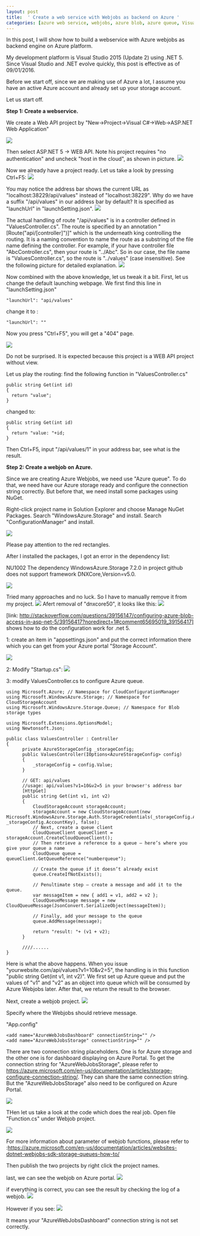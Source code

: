 ```yaml
---
layout: post
title:  ' Create a web service with Webjobs as backend on Azure '
categories: [azure web service, webjobs, azure blob, azure queue, Visual Studio 2015, .net 5]
---
```


In this post, I will show how to build a webservice with Azure webjobs as backend engine on Azure platform. 

My development platform is Visual Studio 2015 (Update 2) using .NET 5. Since Visual Studio and .NET evolve quickly, this post is effective as of 09/01/2016. 

Before we start off, since we are making use of Azure a lot, I assume you have an active Azure account and already set up your storage account.

Let us start off. 

**Step 1: Create a webservice.**

We create a Web API project by "New->Project->Visual C#->Web->ASP.NET Web Application"

![](https://github.com/gepolv/gepolv.github.io/blob/master/static/img/1newproject.PNG)

Then select ASP.NET 5 -> WEB API. Note his project requires "no authentication" and uncheck "host in the cloud", as shown in picture.
![](https://github.com/gepolv/gepolv.github.io/blob/master/static/img/2aspnet5.PNG)

Now we already have a project ready. Let us take a look by pressing Ctrl+F5:
![](../static/img/3default.PNG)

You may notice the address bar shows the current URL as "localhost:38229/api/values" instead of "localhost:38229". Why do we have a suffix "/api/values" in our address bar by default? It is specified as "launchUrl" in "launchSetting.json".
![](../static/img/4launchsetting.PNG)

The actual handling of route "/api/values" is in a controller defined in "ValuesController.cs". The route is specified by an annotation "[Route("api/[controller]")]" which is the underneath king controlling the routing.  It is a naming convention to name the route as a substring  of the file name defining the controller. For example, if your have controller file "AbcController.cs", then your route is "../Abc". So in our case, the file name is "ValuesController.cs", so the route is "../values" (case insensitive). See the following picture for detailed explanation.
![](../static/img/5Controller.PNG)

Now combined with the above knowledge, let us tweak it a bit.
First, let us change the default launching webpage. We first find this line in "launchSetting.json"

```
"launchUrl": "api/values"
```

change it to :

```
"launchUrl": ""
```

Now you press "Ctrl+F5", you will get a "404" page.

![](../static/img/6_404.PNG)

Do not be surprised. It is expected because this project is a WEB API project without view.

Let us play the routing:
find the following function in "ValuesController.cs"

```
public string Get(int id)
{
  return "value";
}
```

changed to:

```
public string Get(int id)
{
  return "value: "+id;
}
```

Then Ctrl+F5, input "/api/values/1" in your address bar, see what is the result.

**Step 2: Create a webjob on Azure.**

Since we are creating Azure Webjobs, we need use "Azure queue". To do that, we need have our Azure storage ready and configure the connection string correctly. But before that, we need install some packages using NuGet.

Right-click project name in Solution Explorer and choose Manage NuGet Packages.
Search "WindowsAzure.Storage" and install.
Search "ConfigurationManager" and install.

![](../static/img/7InstallPackage.PNG)

Please pay attention to the red rectangles.

After I installed the packages, I got an error in the dependency list:

NU1002 The dependency WindowsAzure.Storage 7.2.0 in project github does not support framework DNXCore,Version=v5.0.

![](../static/img/8InstallPackageError.PNG)

Tried many approaches and no luck. So I have to manually remove it from my project.
![](../static/img/9RemoveDNX5.PNG)
Afert removal of "dnxcore50", it looks like this:
![](../static/img/10after_remove.PNG)

[link: http://stackoverflow.com/questions/39156147/configuring-azure-blob-access-in-asp-net-5/39156417?noredirect=1#comment65695019_39156417] shows how to do the configuration work for .net 5. 

1: create an item in "appsettings.json" and put the correct information there which you can get from your Azure portal "Storage Account".

![](../static/img/11appsetting.PNG)

2: Modify "Startup.cs":
![](../static/img/12startup.PNG)

3: modify ValuesController.cs to configure Azure queue.

```
using Microsoft.Azure; // Namespace for CloudConfigurationManager
using Microsoft.WindowsAzure.Storage; // Namespace for CloudStorageAccount
using Microsoft.WindowsAzure.Storage.Queue; // Namespace for Blob storage types

using Microsoft.Extensions.OptionsModel;
using Newtonsoft.Json;
```

```
public class ValuesController : Controller
{
      private AzureStorageConfig _storageConfig;
      public ValuesController(IOptions<AzureStorageConfig> config)
      {
          _storageConfig = config.Value;
      }

      // GET: api/values
      //usage: api/values?v1=10&v2=5 in your browser's address bar
      [HttpGet]
      public string Get(int v1, int v2)
      {
          CloudStorageAccount storageAccount;
          storageAccount = new CloudStorageAccount(new Microsoft.WindowsAzure.Storage.Auth.StorageCredentials(_storageConfig.AccountName, _storageConfig.AccountKey), false);
          // Next, create a queue client
          CloudQueueClient queueClient = storageAccount.CreateCloudQueueClient();
          // Then retrieve a reference to a queue – here’s where you give your queue a name
          CloudQueue queue = queueClient.GetQueueReference("numberqueue");

          // Create the queue if it doesn’t already exist
          queue.CreateIfNotExists();

          // Penultimate step – create a message and add it to the queue.
          var messageItem = new { add1 = v1, add2 = v2 };
          CloudQueueMessage message = new CloudQueueMessage(JsonConvert.SerializeObject(messageItem));

          // Finally, add your message to the queue
          queue.AddMessage(message);
            
          return "result: "+ (v1 + v2);
      }
      
      ////......
}
```

Here is what the above happens. When you issue "yourwebsite.com/api/values?v1=10&v2=5", the handling is in this function "public string Get(int v1, int v2)". We first set up Azure queue and put the values of "v1" and "v2" as an object into queue which will be consumed by Azure Webjobs later. After that, we return the result to the browser.


Next,
create a webjob project. 
![](../static/img/13createwebjob.PNG)

Specify where the Webjobs should retrieve message.

"App.config"

```
<add name="AzureWebJobsDashboard" connectionString="" />
<add name="AzureWebJobsStorage" connectionString="" />
```

There are two connection string placeholders. One is for Azure storage and the other one is for dashboard displaying on Azure Portal. To get the connection string for "AzureWebJobsStorage", please refer to  https://azure.microsoft.com/en-us/documentation/articles/storage-configure-connection-string/. They can share the same connection string. But the "AzureWebJobsStorage" also need to be configured on Azure Portal.

![](../static/img/14connectionstringPortal.PNG)


THen let us take a look at the code which does the real job. Open file "Function.cs" under Webjob project.

![](../static/img/15webjobfunction.PNG)

For more information about parameter of webjob functions, please refer to :https://azure.microsoft.com/en-us/documentation/articles/websites-dotnet-webjobs-sdk-storage-queues-how-to/

Then publish the two projects by right click the project names.

last, we can see the webjob on Azure portal.
![](../static/img/16webjobonportal.PNG)

if everything is correct, you can see the result by checking the log of a webjob.
![](../static/img/17logonPortal.PNG)

However if you see:
![](../static/img/18dashboard-doesnt-work.png)

It means your "AzureWebJobsDashboard" connection string is not set correctly.

